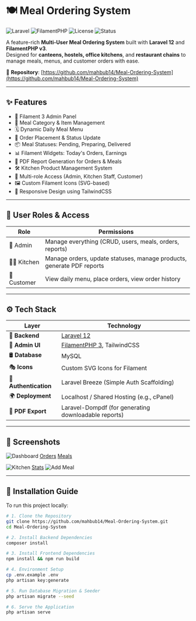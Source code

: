 # 🍽️ Meal Ordering System

![Laravel](https://img.shields.io/badge/Laravel-12-red?style=flat&logo=laravel) 
![FilamentPHP](https://img.shields.io/badge/Filament-3-blueviolet?style=flat&logo=laravel)
![License](https://img.shields.io/github/license/mahbub14/Meal-Ordering-System)
![Status](https://img.shields.io/badge/status-active-success)

A feature-rich **Multi-User Meal Ordering System** built with **Laravel 12** and **FilamentPHP v3**.  
Designed for **canteens, hostels, office kitchens**, and **restaurant chains** to manage meals, menus, and customer orders with ease.

📂 **Repository**: [https://github.com/mahbub14/Meal-Ordering-System](https://github.com/mahbub14/Meal-Ordering-System)

---

## ✨ Features

- 🔹 Filament 3 Admin Panel  
- 🍛 Meal Category & Item Management  
- 🗓️ Dynamic Daily Meal Menu  
- 🛒 Order Placement & Status Update  
- 📦 Meal Statuses: Pending, Preparing, Delivered  
- 📊 Filament Widgets: Today's Orders, Earnings  
- 🧾 PDF Report Generation for Orders & Meals  
- 🛠️ Kitchen Product Management System  
- 👥 Multi-role Access (Admin, Kitchen Staff, Customer)  
- 🖼️ Custom Filament Icons (SVG-based)  
- 📱 Responsive Design using TailwindCSS

---

## 👥 User Roles & Access

| Role          | Permissions                                                                 |
|---------------|-----------------------------------------------------------------------------|
| 👑 Admin       | Manage everything (CRUD, users, meals, orders, reports)                    |
| 👨‍🍳 Kitchen    | Manage orders, update statuses, manage products, generate PDF reports       |
| 🙋 Customer     | View daily menu, place orders, view order history                          |

---

## ⚙️ Tech Stack

| Layer        | Technology                                   |
|--------------|----------------------------------------------|
| 🧠 **Backend**     | [Laravel 12](https://laravel.com)                 |
| 🎨 **Admin UI**    | [FilamentPHP 3](https://filamentphp.com), TailwindCSS |
| 🛢️ **Database**    | MySQL                                            |
| 🎭 **Icons**       | Custom SVG Icons for Filament                   |
| 🔐 **Authentication** | Laravel Breeze (Simple Auth Scaffolding)       |
| 🌍 **Deployment**  | Localhost / Shared Hosting (e.g., cPanel)        |
| 📄 **PDF Export**  | Laravel-Dompdf (for generating downloadable reports) |

---

## 🧪 Screenshots

 ![Dashboard](https://github.com/user-attachments/assets/682b6fba-f9c5-4838-815f-0aac55506e08) 
[Orders](https://github.com/user-attachments/assets/195b497d-2c7a-4816-89b0-155cdf0891c9) 
[Meals](https://github.com/user-attachments/assets/ccbbec0a-a0d0-4bbf-9081-8246cfcdcefb) 


 ![Kitchen](https://github.com/user-attachments/assets/a208a873-f7c6-4304-9e44-edef4b4537b6) 
[Stats](https://github.com/user-attachments/assets/b3422848-e95a-48c9-b20e-17e567e06853) 
![Add Meal](https://github.com/user-attachments/assets/b72f393e-e6e6-4bbe-b805-94b3cd6cb2bc) 

---

## 🚀 Installation Guide

To run this project locally:

```bash
# 1. Clone the Repository
git clone https://github.com/mahbub14/Meal-Ordering-System.git
cd Meal-Ordering-System

# 2. Install Backend Dependencies
composer install

# 3. Install Frontend Dependencies
npm install && npm run build

# 4. Environment Setup
cp .env.example .env
php artisan key:generate

# 5. Run Database Migration & Seeder
php artisan migrate --seed

# 6. Serve the Application
php artisan serve
